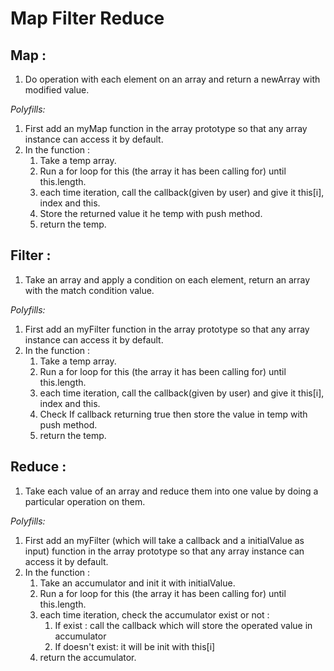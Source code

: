 # Map Filter Reduce

## Map :

1. Do operation with each element on an array and return a newArray with modified value.

_Polyfills:_

1. First add an myMap function in the array prototype so that any array instance can access it by default.
2. In the function :
   1. Take a temp array.
   2. Run a for loop for this (the array it has been calling for) until this.length.
   3. each time iteration, call the callback(given by user) and give it this[i], index and this.
   4. Store the returned value it he temp with push method.
   5. return the temp.

## Filter :

1. Take an array and apply a condition on each element, return an array with the match condition value.

_Polyfills:_

1. First add an myFilter function in the array prototype so that any array instance can access it by default.
1. In the function :
   1. Take a temp array.
   2. Run a for loop for this (the array it has been calling for) until this.length.
   3. each time iteration, call the callback(given by user) and give it this[i], index and this.
   4. Check If callback returning true then store the value in temp with push method.
   5. return the temp.

## Reduce :

1. Take each value of an array and reduce them into one value by doing a particular operation on them.

_Polyfills:_

1. First add an myFilter (which will take a callback and a initialValue as input) function in the array prototype so that any array instance can access it by default.
1. In the function :
   1. Take an accumulator and init it with initialValue.
   2. Run a for loop for this (the array it has been calling for) until this.length.
   3. each time iteration, check the accumulator exist or not :
      1. If exist : call the callback which will store the operated value in accumulator
      2. If doesn't exist: it will be init with this[i]
   4. return the accumulator.
